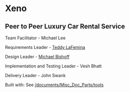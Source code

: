 # Xeno
Peer to Peer Luxury Car Rental Service
--------------------------------------

Team Facilitator - Michael Lee

Requirements Leader - [Teddy LaFemina](https://github.com/edlafem1/)

Design Leader - [Michael Bishoff](https://github.com/michaelbishoff)

Implementation and Testing Leader - Vesh Bhatt

Delivery Leader - John Swank

Built with: See [/documents/Misc_Doc_Parts/tools](https://github.com/edlafem1/xeno/blob/master/documents/Misc_Doc_Parts/tools)